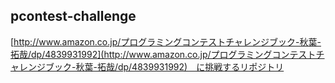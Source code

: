 pcontest-challenge
---

[http://www.amazon.co.jp/プログラミングコンテストチャレンジブック-秋葉-拓哉/dp/4839931992](http://www.amazon.co.jp/プログラミングコンテストチャレンジブック-秋葉-拓哉/dp/4839931992)　に挑戦するリポジトリ
